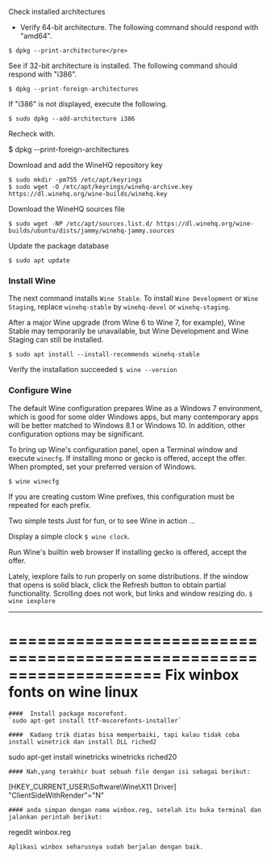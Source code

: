 Check installed architectures
- Verify 64-bit architecture. The following command should respond with "amd64".

`$ dpkg --print-architecture</pre>`

See if 32-bit architecture is installed. The following command should respond with "i386".

`$ dpkg --print-foreign-architectures`

If "i386" is not displayed, execute the following.

`$ sudo dpkg --add-architecture i386`

Recheck with.

$ dpkg --print-foreign-architectures

Download and add the WineHQ repository key
```
$ sudo mkdir -pm755 /etc/apt/keyrings
$ sudo wget -O /etc/apt/keyrings/winehq-archive.key https://dl.winehq.org/wine-builds/winehq.key
```
Download the WineHQ sources file
```
$ sudo wget -NP /etc/apt/sources.list.d/ https://dl.winehq.org/wine-builds/ubuntu/dists/jammy/winehq-jammy.sources
```

Update the package database
```
$ sudo apt update
```
### Install Wine
The next command installs `Wine Stable`. To install `Wine Development` or `Wine Staging`, replace `winehq-stable`  by  `winehq-devel` or `winehq-staging`.

After a major Wine upgrade (from Wine 6 to Wine 7, for example), Wine Stable may temporarily be unavailable, but Wine Development and Wine Staging can still be installed.
```
$ sudo apt install --install-recommends winehq-stable
```
Verify the installation succeeded `$ wine --version`

### Configure Wine
The default Wine configuration prepares Wine as a Windows 7 environment, which is good for some older Windows apps, but many contemporary apps will be better matched to Windows 8.1 or Windows 10. In addition, other configuration options may be significant.

To bring up Wine's configuration panel, open a Terminal window and execute `winecfg`. If installing mono or gecko is offered, accept the offer. When prompted, set your preferred version of Windows.
```
$ wine winecfg
```
If you are creating custom Wine prefixes, this configuration must be repeated for each prefix.

Two simple tests
Just for fun, or to see Wine in action …

Display a simple clock `$ wine clock`.

Run Wine's builtin web browser
If installing gecko is offered, accept the offer.

Lately, iexplore fails to run properly on some distributions. If the window that opens is solid black, click the Refresh button to obtain partial functionality. Scrolling does not work, but links and window resizing do.
`
$ wine iexplore
`

---
====================================================================
    Fix winbox fonts on wine linux
====================================================================
```
####  Install package mscorefont.
`sudo apt-get install ttf-mscorefonts-installer`

####  Kadang trik diatas bisa memperbaiki, tapi kalau tidak coba install winetrick dan install DLL riched2
```
sudo apt-get install winetricks
winetricks riched20
```
#### Nah,yang terakhir buat sebuah file dengan isi sebagai berikut:
```
[HKEY_CURRENT_USER\Software\Wine\X11 Driver]
"ClientSideWithRender"="N"
```
#### anda simpan dengan nama winbox.reg, setelah itu buka terminal dan jalankan perintah berikut:
```
regedit winbox.reg
```
Aplikasi winbox seharusnya sudah berjalan dengan baik.
